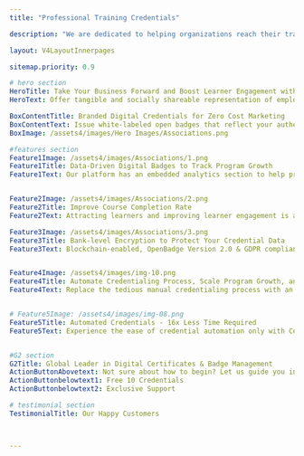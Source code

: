 ```yaml
---
title: "Professional Training Credentials"

description: "We are dedicated to helping organizations reach their training objectives by providing flexible, scalable, and affordable credentialing solutions"

layout: V4LayoutInnerpages

sitemap.priority: 0.9

# hero section
HeroTitle: Take Your Business Forward and Boost Learner Engagement with Digital Credentials
HeroText: Offer tangible and socially shareable representation of employee accomplishments to drive program growth and create course demand.

BoxContentTitle: Branded Digital Credentials for Zero Cost Marketing
BoxContentText: Issue white-labeled open badges that reflect your authentic brand image and create a trustworthy, credible appearance. Maintain a cohesive, consistent brand identity since participants first come across you to earn your micro badges. Our premium branding solution keeps you visible online & all across the credential. Manage your digital credential look & feel with complete authority.
BoxImage: /assets4/images/Hero Images/Associations.png

#features section
Feature1Image: /assets4/images/Associations/1.png
Feature1Title: Data-Driven Digital Badges to Track Program Growth
Feature1Text: Our platform has an embedded analytics section to help program managers have a transparent idea of the program's performance. The three-level analytics:Organizational level, Program level, and Individual level, enable you to take immediate action to boost social impressions & credential share rates.


Feature2Image: /assets4/images/Associations/2.png
Feature2Title: Improve Course Completion Rate
Feature2Text: Attracting learners and improving learner engagement is a challenge for many professional training providers. Solve it by leveraging the power of digital badges. Open badges promote lifelong learning and influence learners to participate in professional courses. Issuing attractive, verifiable, and socially shareable micro badges boost program completion rate.

Feature3Image: /assets4/images/Associations/3.png
Feature3Title: Bank-level Encryption to Protect Your Credential Data
Feature3Text: Blockchain-enabled, OpenBadge Version 2.0 & GDPR compliant, and encrypted online badges keep your credential information protected. Relax knowing your program details are in safe hands when you choose us as your credentialing partner. Eliminate any risks of credential fraud and forgery with CertifyMe.


Feature4Image: /assets4/images/img-10.png
Feature4Title: Automate Credentialing Process, Scale Program Growth, and Focus on Essentials
Feature4Text: Replace the tedious manual credentialing process with an automated, faster, and safer credentialing system by choosing CertifyMe. No matter how many course participants you have or newly joined the session, scaling the badging program is hassle-free when we are with you. Our flexible pricing options offer the freedom of awarding as many credentials as you want while you are growing. Let us take the weight off your shoulders and you only focus on business growth.


# Feature5Image: /assets4/images/img-08.png
Feature5Title: Automated Credentials - 16x Less Time Required
Feature5Text: Experience the ease of credential automation only with CertifyMe. Quick delivery and tracking of as many credentials as you issue. Don’t be in the dark anymore about the future of credentials offered by you - track them down whenever you want, wherever you want.<br> Integrate us into your learning management system (LMSs) for a simplified yet effective credential management solution.


#G2 section
G2Title: Global Leader in Digital Certificates & Badge Management
ActionButtonAbovetext: Not sure about how to begin? Let us guide you in the right direction!
ActionButtonbelowtext1: Free 10 Credentials
ActionButtonbelowtext2: Exclusive Support

# testimonial section
TestimonialTitle: Our Happy Customers



---
```

